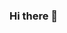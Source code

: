 ### Hi there 👋

<!--
**moredure/moredure** is a ✨ _special_ ✨ repository because its `README.md` (this file) appears on your GitHub profile.

Here are some ideas to get you started:

- I am Founder of [ScaleChamp](https://www.scalechamp.com) - Victorious managed databases provider with Redis, MySQL, PostgreSQL support across 12 popular cloud providers including Hetzner, Linode, Vultr, Scaleway, UpCloud and others. 
